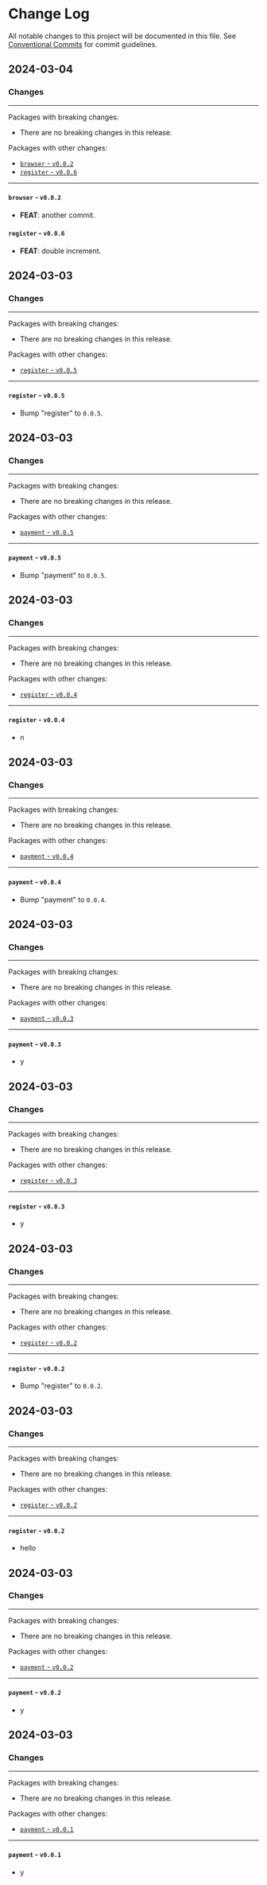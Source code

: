 # Change Log

All notable changes to this project will be documented in this file.
See [Conventional Commits](https://conventionalcommits.org) for commit guidelines.

## 2024-03-04

### Changes

---

Packages with breaking changes:

 - There are no breaking changes in this release.

Packages with other changes:

 - [`browser` - `v0.0.2`](#browser---v002)
 - [`register` - `v0.0.6`](#register---v006)

---

#### `browser` - `v0.0.2`

 - **FEAT**: another commit.

#### `register` - `v0.0.6`

 - **FEAT**: double increment.


## 2024-03-03

### Changes

---

Packages with breaking changes:

 - There are no breaking changes in this release.

Packages with other changes:

 - [`register` - `v0.0.5`](#register---v005)

---

#### `register` - `v0.0.5`

 - Bump "register" to `0.0.5`.


## 2024-03-03

### Changes

---

Packages with breaking changes:

 - There are no breaking changes in this release.

Packages with other changes:

 - [`payment` - `v0.0.5`](#payment---v005)

---

#### `payment` - `v0.0.5`

 - Bump "payment" to `0.0.5`.


## 2024-03-03

### Changes

---

Packages with breaking changes:

 - There are no breaking changes in this release.

Packages with other changes:

 - [`register` - `v0.0.4`](#register---v004)

---

#### `register` - `v0.0.4`

 - n


## 2024-03-03

### Changes

---

Packages with breaking changes:

 - There are no breaking changes in this release.

Packages with other changes:

 - [`payment` - `v0.0.4`](#payment---v004)

---

#### `payment` - `v0.0.4`

 - Bump "payment" to `0.0.4`.


## 2024-03-03

### Changes

---

Packages with breaking changes:

 - There are no breaking changes in this release.

Packages with other changes:

 - [`payment` - `v0.0.3`](#payment---v003)

---

#### `payment` - `v0.0.3`

 - y


## 2024-03-03

### Changes

---

Packages with breaking changes:

 - There are no breaking changes in this release.

Packages with other changes:

 - [`register` - `v0.0.3`](#register---v003)

---

#### `register` - `v0.0.3`

 - y


## 2024-03-03

### Changes

---

Packages with breaking changes:

 - There are no breaking changes in this release.

Packages with other changes:

 - [`register` - `v0.0.2`](#register---v002)

---

#### `register` - `v0.0.2`

 - Bump "register" to `0.0.2`.


## 2024-03-03

### Changes

---

Packages with breaking changes:

 - There are no breaking changes in this release.

Packages with other changes:

 - [`register` - `v0.0.2`](#register---v002)

---

#### `register` - `v0.0.2`

 - hello


## 2024-03-03

### Changes

---

Packages with breaking changes:

 - There are no breaking changes in this release.

Packages with other changes:

 - [`payment` - `v0.0.2`](#payment---v002)

---

#### `payment` - `v0.0.2`

 - y


## 2024-03-03

### Changes

---

Packages with breaking changes:

 - There are no breaking changes in this release.

Packages with other changes:

 - [`payment` - `v0.0.1`](#payment---v001)

---

#### `payment` - `v0.0.1`

 - y

